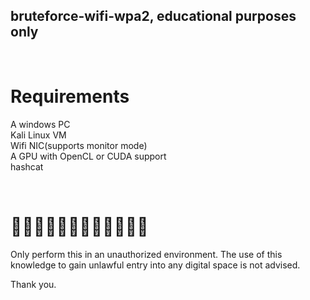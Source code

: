 ## bruteforce-wifi-wpa2, educational purposes only 

</br>

# Requirements <br/> 
A windows PC<br/>
Kali Linux VM<br/>
Wifi NIC(supports monitor mode)<br/>
A GPU with OpenCL or CUDA support<br/>
hashcat<br/>

</br>

# 🚩🚩🚩🚩🚩🚩🚩🚩🚩🚩🚩🚩</br>
Only perform this in an unauthorized environment.
The use of this knowledge to gain unlawful entry into any digital space is not advised.

Thank you.
